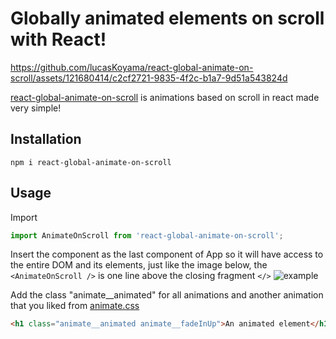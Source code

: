 # Globally animated elements on scroll with React!
https://github.com/lucasKoyama/react-global-animate-on-scroll/assets/121680414/c2cf2721-9835-4f2c-b1a7-9d51a543824d

[react-global-animate-on-scroll](https://www.npmjs.com/package/react-global-animate-on-scroll) is animations based on scroll in react made very simple!
## Installation
    npm i react-global-animate-on-scroll
## Usage
Import
```js
import AnimateOnScroll from 'react-global-animate-on-scroll';
```

Insert the component as the last component of App so it will have access to the entire DOM and its elements, just like the image below, the ```<AnimateOnScroll />``` is one line above the closing fragment ```</>```
![example](https://github.com/lucasKoyama/react-global-animate-on-scroll/assets/121680414/543aef1b-75a0-4dba-a035-625f3a3ef26c)
    
Add the class "animate__animated" for all animations and another animation that you liked from [animate.css](https://animate.style/)
```html
<h1 class="animate__animated animate__fadeInUp">An animated element</h1>
```
